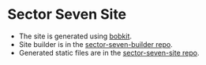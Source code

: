 Sector Seven Site
==================================================

- The site is generated using [bobkit].
- Site builder is in the [sector-seven-builder repo].
- Generated static files are in the [sector-seven-site repo].


[bobkit]: https://github.com/DannyBen/bobkit
[sector-seven-site repo]: https://github.com/DannyBen/sector-seven-site
[sector-seven-builder repo]: https://github.com/DannyBen/sector-seven-builder
